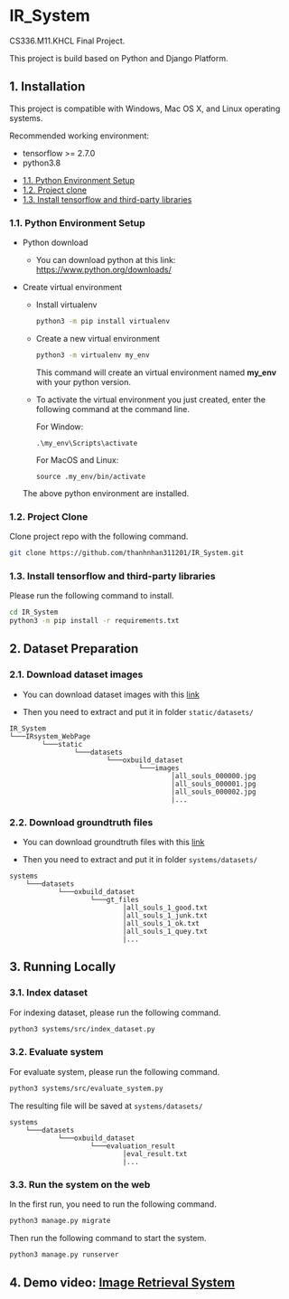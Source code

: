 # IR_System

CS336.M11.KHCL Final Project.

This project is build based on Python and Django Platform.

## 1. Installation


This project is compatible with Windows, Mac OS X, and Linux operating systems.

Recommended working environment:
- tensorflow >= 2.7.0
- python3.8


* [1.1. Python Environment Setup](#1)
* [1.2. Project clone](#2)
* [1.3. Install tensorflow and third-party libraries](#3)

<a name="1"></a>

### 1.1. Python Environment Setup

- Python download

    - You can download python at this link: https://www.python.org/downloads/

- Create virtual environment

    - Install virtualenv
        ```bash
        python3 -m pip install virtualenv
        ```

    - Create a new virtual environment
        ```bash
        python3 -m virtualenv my_env
        ```

        This command will create an virtual environment named **my_env** with your python version.

    - To activate the virtual environment you just created, enter the following command at the command line.
        
        For Window:
        ```shell
        .\my_env\Scripts\activate
        ```

        For MacOS and Linux:
        ```shell
        source .my_env/bin/activate
        ```

    The above python environment are installed.

<a name="2"></a>

### 1.2. Project Clone

Clone project repo with the following command.

```bash
git clone https://github.com/thanhnhan311201/IR_System.git
```

<a name="3"></a>

### 1.3. Install tensorflow and third-party libraries

Please run the following command to install.

```bash
cd IR_System
python3 -m pip install -r requirements.txt
```

## 2. Dataset Preparation


### 2.1. Download dataset images

- You can download dataset images with this [link](https://www.robots.ox.ac.uk/~vgg/data/oxbuildings/oxbuild_images.tgz)

- Then you need to extract and put it in folder ```static/datasets/```

```
IR_System
└───IRsystem_WebPage
        └───static
                └───datasets
                        └───oxbuild_dataset
                                └───images
                                        │all_souls_000000.jpg
                                        │all_souls_000001.jpg
                                        │all_souls_000002.jpg
                                        |...
```

### 2.2. Download groundtruth files

- You can download groundtruth files with this [link](https://www.robots.ox.ac.uk/~vgg/data/oxbuildings/gt_files_170407.tgz)

- Then you need to extract and put it in folder ```systems/datasets/```

```
systems
    └───datasets
            └───oxbuild_dataset
                    └───gt_files
                            │all_souls_1_good.txt
                            │all_souls_1_junk.txt
                            │all_souls_1_ok.txt
                            │all_souls_1_quey.txt
                            |...
```

## 3. Running Locally


### 3.1. Index dataset

For indexing dataset, please run the following command.

```bash
python3 systems/src/index_dataset.py
```

### 3.2. Evaluate system

For evaluate system, please run the following command.

```bash
python3 systems/src/evaluate_system.py
```

The resulting file will be saved at ```systems/datasets/```

```
systems
    └───datasets
            └───oxbuild_dataset
                    └───evaluation_result
                            │eval_result.txt
                            |...
```

### 3.3. Run the system on the web

In the first run, you need to run the following command.

```bash
python3 manage.py migrate
```

Then run the following command to start the system.

```bash
python3 manage.py runserver
```

## 4. Demo video: [Image Retrieval System](https://youtu.be/HS3a0v89qVE)